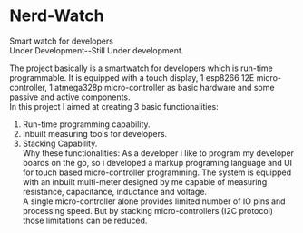 # Nerd-Watch
Smart watch for developers  
Under Development--Still Under development.

  The project basically is a smartwatch for developers which is run-time programmable. It is equipped with a touch display, 1 esp8266 12E micro-controller, 1 atmega328p micro-controller as basic hardware and some passive and active components.  
   In this project I aimed at creating 3 basic functionalities:
1. Run-time programming capability.
3. Inbuilt measuring tools for developers.
4. Stacking Capability.  
   Why these functionalities:
  As a developer i like to program my developer boards on the go, so i developed a markup programing language and UI for touch based micro-controller programming.    The system is equipped with an inbuilt multi-meter designed by me capable of measuring resistance, capacitance, inductance and voltage.  
  A single micro-controller alone provides limited number of IO pins and processing speed. But by stacking micro-controllers (I2C protocol)  those limitations can be reduced.

